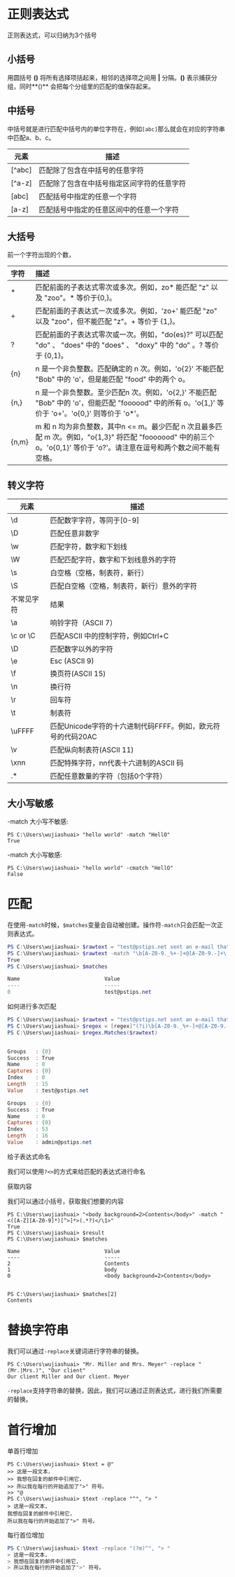 # 正则表达式

正则表达式，可以归纳为3个括号

## 小括号

用圆括号 **()** 将所有选择项括起来，相邻的选择项之间用 **|** 分隔。**()** 表示捕获分组，同时**()** 会把每个分组里的匹配的值保存起来。

## 中括号

中括号就是进行匹配中括号内的单位字符在，例如`[abc]`那么就会在对应的字符串中匹配a、b、c。

| 元素     | 描述                                                        |
| -------- | ---------------------------------------------------------|
| [^abc]   | 匹配除了包含在中括号的任意字符                              |
| [^a-z]   | 匹配除了包含在中括号指定区间字符的任意字符                  |
| [abc]    | 匹配括号中指定的任意一个字符                                |
| [a-z]    | 匹配括号中指定的任意区间中的任意一个字符                    |





## 大括号

前一个字符出现的个数，

| 字符  | 描述                                                         |
| :---- | :----------------------------------------------------------- |
| *     | 匹配前面的子表达式零次或多次。例如，zo* 能匹配 "z" 以及 "zoo"。* 等价于{0,}。 |
| +     | 匹配前面的子表达式一次或多次。例如，'zo+' 能匹配 "zo" 以及 "zoo"，但不能匹配 "z"。+ 等价于 {1,}。 |
| ?     | 匹配前面的子表达式零次或一次。例如，"do(es)?" 可以匹配 "do" 、 "does" 中的 "does" 、 "doxy" 中的 "do" 。? 等价于 {0,1}。 |
| {n}   | n 是一个非负整数。匹配确定的 n 次。例如，'o{2}' 不能匹配 "Bob" 中的 'o'，但是能匹配 "food" 中的两个 o。 |
| {n,}  | n 是一个非负整数。至少匹配n 次。例如，'o{2,}' 不能匹配 "Bob" 中的 'o'，但能匹配 "foooood" 中的所有 o。'o{1,}' 等价于 'o+'。'o{0,}' 则等价于 'o*'。 |
| {n,m} | m 和 n 均为非负整数，其中n <= m。最少匹配 n 次且最多匹配 m 次。例如，"o{1,3}" 将匹配 "fooooood" 中的前三个 o。'o{0,1}' 等价于 'o?'。请注意在逗号和两个数之间不能有空格。 |



## 转义字符






| 元素     | 描述                                                        |
| -------- | ---------------------------------------------------------|
| \d       | 匹配数字字符，等同于[0-9]                                   |
|  \D     | 匹配任意非数字                                               |
| \w       | 匹配字符，数字和下划线                                      |
| \W       | 匹配匹配字符，数字和下划线意外的字符                        |
| \s       | 白空格（空格，制表符，新行）                                |
| \S       | 匹配白空格（空格，制表符，新行）意外的字符                  |
|不常见字符 | 结果|
| \a       | 响铃字符（ASCII 7）                                         |
| \c or \C | 匹配ASCII 中的控制字符，例如Ctrl+C                          |
| \D       | 匹配数字以外的字符                                          |
| \e       | Esc (ASCII 9)                                             |
| \f       | 换页符(ASCII 15)                                           |
| \n       | 换行符                                                    |
| \r       | 回车符                                                     |
| \t       | 制表符                                                     |
| \uFFFF   | 匹配Unicode字符的十六进制代码FFFF。例如，欧元符号的代码20AC |
| \v       | 匹配纵向制表符(ASCII 11)                                    |
| \xnn     | 匹配特殊字符，nn代表十六进制的ASCII 码                      |
| .*       | 匹配任意数量的字符（包括0个字符）                           |



## 大小写敏感

-match 大小写不敏感:

```
PS C:\Users\wujiashuai> "hello world" -match "HellO"
True

```

-match 大小写敏感:

```
PS C:\Users\wujiashuai> "hello world" -cmatch "HellO"
False
```



# 匹配

在使用`-match`时候，`$matches`变量会自动被创建。操作符`-match`只会匹配一次正则表达式。

```powershell
PS C:\Users\wujiashuai> $rawtext = "test@pstips.net sent an e-mail that was forwarded to admin@pstips.net."
PS C:\Users\wujiashuai> $rawtext -match "\b[A-Z0-9._%+-]+@[A-Z0-9.-]+\.[A-Z]{2,4}\b"
True
PS C:\Users\wujiashuai> $matches

Name                           Value
----                           -----
0                              test@pstips.net


```

如何进行多次匹配

```powershell
PS C:\Users\wujiashuai> $rawtext = "test@pstips.net sent an e-mail that was forwarded to admin@pstips.net."
PS C:\Users\wujiashuai> $regex = [regex]"(?i)\b[A-Z0-9._%+-]+@[A-Z0-9.-]+\.[A-Z]{2,4}\b"
PS C:\Users\wujiashuai> $regex.Matches($rawtext)


Groups   : {0}
Success  : True
Name     : 0
Captures : {0}
Index    : 0
Length   : 15
Value    : test@pstips.net

Groups   : {0}
Success  : True
Name     : 0
Captures : {0}
Index    : 53
Length   : 16
Value    : admin@pstips.net
```

给子表达式命名

我们可以使用`?<>`的方式来给匹配的表达式进行命名



获取内容

我们可以通过小括号，获取我们想要的内容

```
PS C:\Users\wujiashuai> "<body background=2>Contents</body>" -match "<([A-Z][A-Z0-9]*)[^>]*>(.*?)</\1>"
True
PS C:\Users\wujiashuai> $result
PS C:\Users\wujiashuai> $matches

Name                           Value
----                           -----
2                              Contents
1                              body
0                              <body background=2>Contents</body>


PS C:\Users\wujiashuai> $matches[2]
Contents
```



# 替换字符串

我们可以通过`-replace`关键词进行字符串的替换。

```
PS C:\Users\wujiashuai> "Mr. Miller and Mrs. Meyer" -replace "(Mr.|Mrs.)", "Our client"
Our client Miller and Our client. Meyer
```

`-replace`支持字符串的替换，因此，我们可以通过正则表达式，进行我们所需要的替换。







# 首行增加

单首行增加

```
PS C:\Users\wujiashuai> $text = @"
>> 这是一段文本，
>> 我想在回复的邮件中引用它，
>> 所以我在每行的开始追加了">" 符号。
>> "@
PS C:\Users\wujiashuai> $text -replace "^", "> "
> 这是一段文本，
我想在回复的邮件中引用它，
所以我在每行的开始追加了">" 符号。
```

每行首位增加

```powershell
PS C:\Users\wujiashuai> $text -replace "(?m)^", "> "
> 这是一段文本，
> 我想在回复的邮件中引用它，
> 所以我在每行的开始追加了">" 符号。
```

